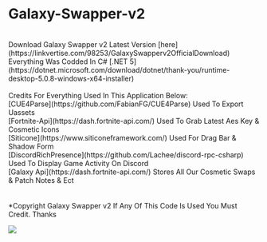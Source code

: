 # Galaxy-Swapper-v2
<br />
Download Galaxy Swapper v2 Latest Version [here](https://linkvertise.com/98253/GalaxySwapperv2OfficialDownload)
Everything Was Codded In C# [.NET 5](https://dotnet.microsoft.com/download/dotnet/thank-you/runtime-desktop-5.0.8-windows-x64-installer)
<br />
<br />
Credits For Everything Used In This Application Below:
<br />
[CUE4Parse](https://github.com/FabianFG/CUE4Parse) Used To Export Uassets <br />
[Fortnite-Api](https://dash.fortnite-api.com/) Used To Grab Latest Aes Key & Cosmetic Icons <br />
[Siticone](https://www.siticoneframework.com/) Used For Drag Bar & Shadow Form <br />
[DiscordRichPresence](https://github.com/Lachee/discord-rpc-csharp) Used To Display Game Activity On Discord <br />
[Galaxy Api](https://dash.fortnite-api.com/) Stores All Our Cosmetic Swaps & Patch Notes & Ect <br />
<br />
<br />
*Copyright Galaxy Swapper v2 If Any Of This Code Is Used You Must Credit. Thanks

<a href="https://t.co/RdrIUHzKw6?amp=1"><img src="https://cdn.discordapp.com/attachments/846121669813862450/874860699564793866/banner.png"></a>
